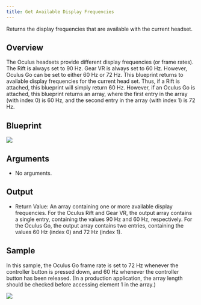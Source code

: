 ```yaml
---
title: Get Available Display Frequencies
---
```


Returns the display frequencies that are available with the current headset. 

## Overview

The Oculus headsets provide different display frequencies (or frame rates). The Rift is always set to 90 Hz. Gear VR is always set to 60 Hz. However, Oculus Go can be set to either 60 Hz or 72 Hz. This blueprint returns to available display frequencies for the current head set. Thus, if a Rift is attached, this blueprint will simply return 60 Hz. However, if an Oculus Go is attached, this blueprint returns an array, where the first entry in the array (with index 0) is 60 Hz, and the second entry in the array (with index 1) is 72 Hz.

## Blueprint

![](/images/documentationunreallatestconceptsunreal-blueprints-get-available-display-frequencies-0.png)

## Arguments

* No arguments.


## Output

* Return Value: An array containing one or more available display frequencies. For the Oculus Rift and Gear VR, the output array contains a single entry, containing the values 90 Hz and 60 Hz, respectively. For the Oculus Go, the output array contains two entries, containing the values 60 Hz (index 0) and 72 Hz (index 1).


## Sample

In this sample, the Oculus Go frame rate is set to 72 Hz whenever the controller button is pressed down, and 60 Hz whenever the controller button has been released. (In a production application, the array length should be checked before accessing element 1 in the array.)

![](/images/documentationunreallatestconceptsunreal-blueprints-get-available-display-frequencies-1.png)
